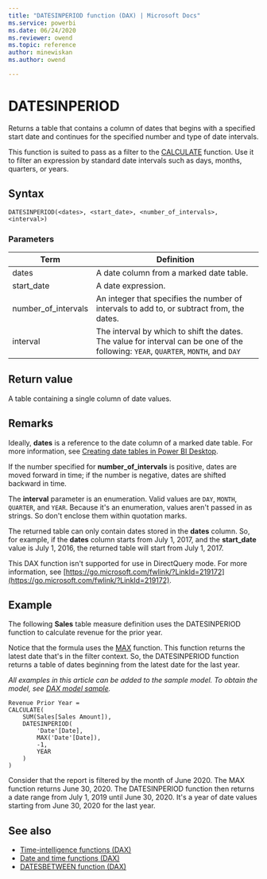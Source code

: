 ```yaml
---
title: "DATESINPERIOD function (DAX) | Microsoft Docs"
ms.service: powerbi 
ms.date: 06/24/2020
ms.reviewer: owend
ms.topic: reference
author: minewiskan
ms.author: owend

---
```

# DATESINPERIOD

Returns a table that contains a column of dates that begins with a specified start date and continues for the specified number and type of date intervals.

This function is suited to pass as a filter to the [CALCULATE](calculate-function-dax.md) function. Use it to filter an expression by standard date intervals such as days, months, quarters, or years.

## Syntax

```dax
DATESINPERIOD(<dates>, <start_date>, <number_of_intervals>, <interval>)
```

### Parameters

|Term|Definition|
|--------|--------------|
|dates|A date column from a marked date table.|
|start_date|A date expression.|
|number_of_intervals|An integer that specifies the number of intervals to add to, or subtract from, the dates.|
|interval|The interval by which to shift the dates. The value for interval can be one of the following: `YEAR`, `QUARTER`, `MONTH`, and `DAY`|

## Return value

A table containing a single column of date values.

## Remarks

Ideally, **dates** is a reference to the date column of a marked date table. For more information, see [Creating date tables in Power BI Desktop](/power-bi/guidance/model-date-table).

If the number specified for **number_of_intervals** is positive, dates are moved forward in time; if the number is negative, dates are shifted backward in time.

The **interval** parameter is an enumeration. Valid values are `DAY`, `MONTH`, `QUARTER`, and `YEAR`. Because it's an enumeration, values aren't passed in as strings. So don't enclose them within quotation marks.

The returned table can only contain dates stored in the **dates** column. So, for example, if the **dates** column starts from July 1, 2017, and the **start_date** value is July 1, 2016, the returned table will start from July 1, 2017.

This DAX function isn't supported for use in DirectQuery mode. For more information, see [https://go.microsoft.com/fwlink/?LinkId=219172](https://go.microsoft.com/fwlink/?LinkId=219172).

## Example

The following **Sales** table measure definition uses the DATESINPERIOD function to calculate revenue for the prior year.

Notice that the formula uses the [MAX](max-function-dax.md) function. This function returns the latest date that's in the filter context. So, the DATESINPERIOD function returns a table of dates beginning from the latest date for the last year.

_All examples in this article can be added to the sample model. To obtain the model, see [DAX model sample](https://aka.ms/dax-docs-samples)._

```dax
Revenue Prior Year =
CALCULATE(
    SUM(Sales[Sales Amount]),
    DATESINPERIOD(
        'Date'[Date],
        MAX('Date'[Date]),
        -1,
        YEAR
    )
)
```

Consider that the report is filtered by the month of June 2020. The MAX function returns June 30, 2020. The DATESINPERIOD function then returns a date range from July 1, 2019 until June 30, 2020. It's a year of date values starting from June 30, 2020 for the last year.

## See also

- [Time-intelligence functions (DAX)](time-intelligence-functions-dax.md)  
- [Date and time functions (DAX)](date-and-time-functions-dax.md)  
- [DATESBETWEEN function (DAX)](datesbetween-function-dax.md)  
